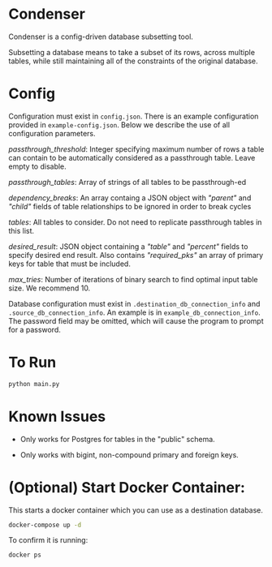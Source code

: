 # Condenser

Condenser is a config-driven database subsetting tool.

Subsetting a database means to take a subset of its rows, across multiple tables, while still maintaining all of the constraints of the original database.  

# Config

Configuration must exist in `config.json`. There is an example configuration provided in `example-config.json`. Below we describe the use of all configuration parameters.

*passthrough_threshold*: Integer specifying maximum number of rows a table can contain to be automatically considered as a passthrough table. Leave empty to disable.

*passthrough_tables*: Array of strings of all tables to be passthrough-ed

*dependency_breaks*: An array containg a JSON object with *"parent"* and *"child"* fields of table relationships to be ignored in order to break cycles

*tables*: All tables to consider.  Do not need to replicate passthrough tables in this list.

*desired_result*: JSON object containing a *"table"* and *"percent"* fields to specify desired end result.  Also contains *"required_pks"* an array of primary keys for table that must be included.

*max_tries*: Number of iterations of binary search to find optimal input table size. We recommend 10.

Database configuration must exist in `.destination_db_connection_info` and `.source_db_connection_info`. An example is in `example_db_connection_info`. The password field may be omitted, which will cause the program to prompt for a password.

# To Run
```bash
python main.py
```

# Known Issues

* Only works for Postgres for tables in the "public" schema.

* Only works with bigint, non-compound primary and foreign keys.

# (Optional) Start Docker Container:

This starts a docker container which you can use as a destination database.

```bash
docker-compose up -d
```

To confirm it is running:
```bash
docker ps
```
